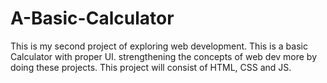 # A-Basic-Calculator
This is my second project of exploring web development. This is a basic Calculator with proper UI. 
strengthening the concepts of web dev more by doing these projects. This project will consist of HTML, CSS and JS.
